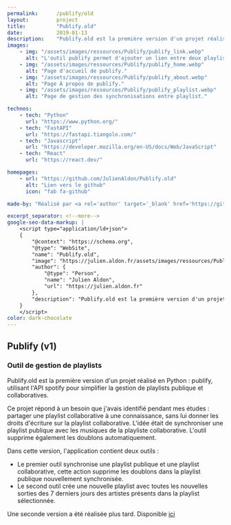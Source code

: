```yaml
---
permalink:      /publify/old
layout:         project
title:          "Publify.old"
date:           2019-01-13
description:    "Publify.old est la première version d'un projet réalisé en Python : publify, utilisant l'API spotify pour simplifier la gestion de playlists publique et collaboratives."
images:
    - img: "/assets/images/ressources/Publify/publify_link.webp"
      alt: "L'outil publify permet d'ajouter un lien entre deux playlists (collaboratives et publique)."
    - img: "/assets/images/ressources/Publify/publify_home.webp"
      alt: "Page d'accueil de publify."
    - img: "/assets/images/ressources/Publify/publify_about.webp"
      alt: "Page À propos de publify."
    - img: "/assets/images/ressources/Publify/publify_playlist.webp"
      alt: "Page de gestion des synchronisations entre playlist."

technos:
    - tech: "Python"
      url: "https://www.python.org/"
    - tech: "FastAPI"
      url: "https://fastapi.tiangolo.com/"
    - tech: "Javascript"
      url: "https://developer.mozilla.org/en-US/docs/Web/JavaScript"
    - tech: "React"
      url: "https://react.dev/"

homepages:
    - url: "https://github.com/JulienAldon/Publify.old"
      alt: "Lien vers le github"
      icon: "fab fa-github"

made-by: "Réalisé par <a rel='author' target='_blank' href='https://github.com/JulienAldon'>Julien Aldon</a>"

excerpt_separator: <!--more-->
google-seo-data-markup: |
    <script type="application/ld+json">
    {
        "@context": "https://schema.org",
        "@type": "WebSite",
        "name": "Publify.old",
        "image": "https://julien.aldon.fr/assets/images/ressources/Publify/publify_home.webp",
        "author": {
            "@type": "Person",
            "name": "Julien Aldon",
            "url": "https://julien.aldon.fr"
        },
        "description": "Publify.old est la première version d'un projet réalisé en Python : publify, utilisant l'API spotify pour simplifier la gestion de playlists publique et collaboratives."
    }
    </script>
color: dark-chocolate
---
```

## Publify (v1)
### Outil de gestion de playlists
Publify.old est la première version d'un projet réalisé en Python : publify, utilisant l'API spotify pour simplifier la gestion de playlists publique et collaboratives.
<!--more-->
Ce projet répond à un besoin que j'avais identifié pendant mes études : partager une playlist collaborative à une connaissance, sans lui donner les droits d'écriture sur la playlist collaborative. L'idée était de synchroniser une playlist publique avec les musiques de la playliste collaborative. L'outil supprime également les doublons automatiquement.

Dans cette version, l'application contient deux outils :
- Le premier outil synchronise une playlist publique et une playlist collaborative, cette action supprime les doublons dans la playlist publique nouvellement synchronisée.
- Le second outil crée une nouvelle playlist avec toutes les nouvelles sorties des 7 derniers jours des artistes présents dans la playlist sélectionnée.

Une seconde version a été réalisée plus tard. Disponible <a href="/2021/05/27/Publify.alpha.html">ici</a>